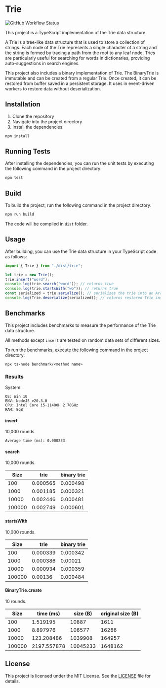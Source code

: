 # Trie

![GitHub Workflow Status](https://img.shields.io/github/actions/workflow/status/zhelvis/trie/node.js.yml)

This project is a TypeScript implementation of the Trie data structure.

A Trie is a tree-like data structure that is used to store a collection of strings. Each node of the Trie represents a single character of a string and the string is formed by tracing a path from the root to any leaf node. Tries are particularly useful for searching for words in dictionaries, providing auto-suggestions in search engines.

This project also includes a binary implementation of Trie. The BinaryTrie is immutable and can be created from a regular Trie. Once created, it can be restored from buffer saved in a persistent storage. It uses in event-driven workers to restore data without deserialization.

## Installation

1. Clone the repository
1. Navigate into the project directory
1. Install the dependencies:

```bash
npm install
```

## Running Tests

After installing the dependencies, you can run the unit tests by executing the following command in the project directory:

```bash
npm test
```

## Build

To build the project, run the following command in the project directory:

```bash
npm run build
```

The code will be compiled in `dist` folder.

## Usage

After building, you can use the Trie data structure in your TypeScript code as follows:

```typescript
import { Trie } from "./dist/trie";

let trie = new Trie();
trie.insert("word");
console.log(trie.search("word")); // returns true
console.log(trie.startsWith("wo")); // returns true
const serialized = trie.serialize(); // serializes the trie into an ArrayBuffer
console.log(Trie.deserialize(serialized)); // returns restored Trie instance
```

## Benchmarks

This project includes benchmarks to measure the performance of the Trie data structure.

All methods except `insert` are tested on random data sets of different sizes.

To run the benchmarks, execute the following command in the project directory:

```
npx ts-node benchmark/<method name>
```

### Results

System:

```
OS: Win 10
ENV: NodeJS v20.3.0
CPU: Intel Core i5-11400H 2.70GHz
RAM: 8GB
```

#### insert

10,000 rounds.

```
Average time (ms): 0.000233
```

#### search

10,000 rounds.

| Size   | trie     | binary trie |
| ------ | -------- | ----------- |
| 100    | 0.000565 | 0.000498    |
| 1000   | 0.001185 | 0.000321    |
| 10000  | 0.002446 | 0.000481    |
| 100000 | 0.002749 | 0.000601    |

#### startsWith

10,000 rounds.

| Size   | trie     | binary trie |
| ------ | -------- | ----------- |
| 100    | 0.000339 | 0.000342    |
| 1000   | 0.000386 | 0.00021     |
| 10000  | 0.000934 | 0.000359    |
| 100000 | 0.00136  | 0.000484    |

#### BinaryTrie.create

10 rounds.

| Size   | time (ms)   | size (B) | original size (B) |
| ------ | ----------- | -------- | ----------------- |
| 100    | 1.519195    | 10887    | 1611              |
| 1000   | 8.897976    | 106577   | 16286             |
| 10000  | 123.208486  | 1039908  | 164957            |
| 100000 | 2197.557878 | 10045233 | 1648162           |

## License

This project is licensed under the MIT License. See the [LICENSE](LICENSE) file for details.
